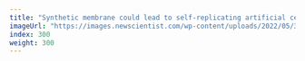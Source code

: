 ```yaml
---
title: "Synthetic membrane could lead to self-replicating artificial cells"
imageUrl: "https://images.newscientist.com/wp-content/uploads/2022/05/30144406/SEI_107219879.jpg?width=600"
index: 300
weight: 300
---
```

